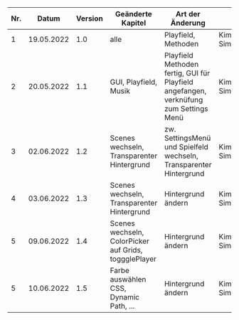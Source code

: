 | Nr. | Datum      | Version | Geänderte Kapitel                                     | Art der Änderung                                                                      | Autor             | Status |
|-----|------------|---------|-------------------------------------------------------|---------------------------------------------------------------------------------------|-------------------|--------|
| 1   | 19.05.2022 | 1.0     | alle                                                  | Playfield, Methoden                                                                   | Kimeswenger Simon | fg     |
| 2   | 20.05.2022 | 1.1     | GUI, Playfield, Musik                                 | Playfield Methoden fertig, GUI für Playfield angefangen, verknüfung zum Settings Menü | Kimeswenger Simon | fg     |
| 3   | 02.06.2022 | 1.2     | Scenes wechseln, Transparenter Hintergrund            | zw. SettingsMenü und Spielfeld wechseln, Transparenter Hintergrund                    | Kimeswenger Simon | fg     |
| 4   | 03.06.2022 | 1.3     | Scenes wechseln, Transparenter Hintergrund            | Hintergrund ändern                                                                    | Kimeswenger Simon | fg     |
| 5   | 09.06.2022 | 1.4     | Scenes wechseln, ColorPicker auf Grids, toggglePlayer | Hintergrund ändern                                                                    | Kimeswenger Simon | fg     |
| 5   | 10.06.2022 | 1.5     | Farbe auswählen CSS, Dynamic Path, ...                | Hintergrund ändern                                                                    | Kimeswenger Simon | fg     |





